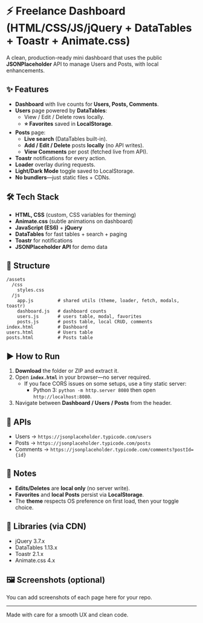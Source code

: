# ⚡ Freelance Dashboard (HTML/CSS/JS/jQuery + DataTables + Toastr + Animate.css)

A clean, production-ready mini dashboard that uses the public **JSONPlaceholder** API to manage Users and Posts, with local enhancements.

## ✨ Features

- **Dashboard** with live counts for **Users, Posts, Comments**.
- **Users** page powered by **DataTables**:
  - View / Edit / Delete rows locally.
  - **⭐ Favorites** saved in **LocalStorage**.
- **Posts** page:
  - **Live search** (DataTables built-in).
  - **Add / Edit / Delete** posts **locally** (no API writes).
  - **View Comments** per post (fetched live from API).
- **Toastr** notifications for every action.
- **Loader** overlay during requests.
- **Light/Dark Mode** toggle saved to LocalStorage.
- **No bundlers**—just static files + CDNs.

## 🛠️ Tech Stack

- **HTML, CSS** (custom, CSS variables for theming)
- **Animate.css** (subtle animations on dashboard)
- **JavaScript (ES6)** + **jQuery**
- **DataTables** for fast tables + search + paging
- **Toastr** for notifications
- **JSONPlaceholder API** for demo data

## 📂 Structure

```
/assets
  /css
    styles.css
  /js
    app.js         # shared utils (theme, loader, fetch, modals, toastr)
    dashboard.js   # dashboard counts
    users.js       # users table, modal, favorites
    posts.js       # posts table, local CRUD, comments
index.html         # Dashboard
users.html         # Users table
posts.html         # Posts table
```

## ▶️ How to Run

1. **Download** the folder or ZIP and extract it.
2. Open **`index.html`** in your browser—no server required.
   - If you face CORS issues on some setups, use a tiny static server:
     - Python 3: `python -m http.server 8080` then open `http://localhost:8080`.
3. Navigate between **Dashboard / Users / Posts** from the header.

## 🔗 APIs

- Users → `https://jsonplaceholder.typicode.com/users`
- Posts → `https://jsonplaceholder.typicode.com/posts`
- Comments → `https://jsonplaceholder.typicode.com/comments?postId={id}`

## 🧪 Notes

- **Edits/Deletes** are **local only** (no server write).
- **Favorites** and **local Posts** persist via **LocalStorage**.
- The **theme** respects OS preference on first load, then your toggle choice.

## 📘 Libraries (via CDN)

- jQuery 3.7.x
- DataTables 1.13.x
- Toastr 2.1.x
- Animate.css 4.x

## 🖼️ Screenshots (optional)
You can add screenshots of each page here for your repo.

---

Made with care for a smooth UX and clean code.
